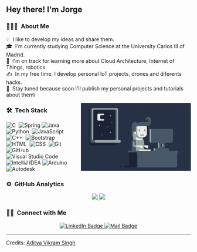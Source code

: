 <h2>Hey there! I'm Jorge</h2>

### 👨🏻‍💻 &nbsp;About Me

💡 &nbsp;I like to develop my ideas and share them.\
🎓 &nbsp;I'm currently studying Computer Science at the University Carlos III of Madrid.\
🌱 &nbsp;I'm on track for learning more about Cloud Architecture, Internet of Things, robotics.\
✍️ &nbsp;In my free time, I develop personal IoT projects, drones and diferents hacks.\
💬 &nbsp;Stay tuned because soon I'll publish my personal projects and tutorials about them\

<img alt="Night Coding" src="https://raw.githubusercontent.com/AVS1508/AVS1508/master/assets/Night-Coding.gif" align="right"/>

### 🛠 &nbsp;Tech Stack

![C](https://img.shields.io/badge/-C-05122A?style=flat&logo=C&logoColor=A8B9CC)&nbsp;
![Spring](https://img.shields.io/badge/spring-%236DB33F.svg?style=for-the-badge&logo=spring&logoColor=white)
![Java](https://img.shields.io/badge/-Java-05122A?style=flat&logo=Java&logoColor=FFA518)&nbsp;
![Python](https://img.shields.io/badge/-Python-05122A?style=flat&logo=python)&nbsp;
![JavaScript](https://img.shields.io/badge/-JavaScript-05122A?style=flat&logo=javascript)&nbsp;
![C++](https://img.shields.io/badge/-C++-05122A?style=flat&logo=C%2B%2B&logoColor=00599C)&nbsp;
![Bootstrap](https://img.shields.io/badge/-Bootstrap-05122A?style=flat&logo=bootstrap&logoColor=563D7C)\
![HTML](https://img.shields.io/badge/-HTML-05122A?style=flat&logo=HTML5)&nbsp;
![CSS](https://img.shields.io/badge/-CSS-05122A?style=flat&logo=CSS3&logoColor=1572B6)&nbsp;
![Git](https://img.shields.io/badge/-Git-05122A?style=flat&logo=git)&nbsp;
![GitHub](https://img.shields.io/badge/-GitHub-05122A?style=flat&logo=github)&nbsp;
![Visual Studio Code](https://img.shields.io/badge/-Visual%20Studio%20Code-05122A?style=flat&logo=visual-studio-code&logoColor=007ACC)&nbsp;
![IntelliJ IDEA](https://img.shields.io/badge/IntelliJIDEA-000000.svg?style=for-the-badge&logo=intellij-idea&logoColor=white)
![Arduino](https://img.shields.io/badge/-Arduino-00979D?style=for-the-badge&logo=Arduino&logoColor=white)
![Autodesk](https://a11ybadges.com/badge?logo=autodesk)
### ⚙️ &nbsp;GitHub Analytics

<p align="center">
<a href="https://github.com/jorgee00">
  <img height="180em" src="https://github-readme-stats-eight-theta.vercel.app/api?username=jorgee00&show_icons=true&theme=algolia&include_all_commits=true&count_private=true"/>
  <img height="180em" src="https://github-readme-stats-eight-theta.vercel.app/api/top-langs/?username=jorgee00&layout=compact&langs_count=8&theme=algolia"/>
</a>
</p>

### 🤝🏻 &nbsp;Connect with Me

<p align="center">
<a href="https://www.linkedin.com/in/jorge-rios-marfil-44a791219/">
  <img src="https://camo.githubusercontent.com/8396d165b44e576ab12f7873eee1745c0c11ccaa22a59777d5b2f4789f6ef21a/68747470733a2f2f696d672e736869656c64732e696f2f62616467652f4c696e6b6564696e2d3963333864313f7374796c653d666c6174266c6f676f3d4c696e6b6564496e266c6f676f436f6c6f723d7768697465" alt="LinkedIn Badge" data-canonical-src="https://img.shields.io/badge/Linkedin-9c38d1?style=flat&amp;logo=LinkedIn&amp;logoColor=white" style="max-width: 100%;">
</a>
<a href="mailto:jorge.rios.marfil@gmail.com"><img src="https://camo.githubusercontent.com/693067ed6a2f00644d3271edc0da63a154bbf9634d9008fdcdbe32f6220e6b2b/68747470733a2f2f696d672e736869656c64732e696f2f62616467652f4d61696c312d3963333864313f7374796c653d666c6174266c6f676f3d476d61696c266c6f676f436f6c6f723d7768697465" alt="Mail Badge" data-canonical-src="https://img.shields.io/badge/Mail-9c38d1?style=flat&amp;logo=Gmail&amp;logoColor=white" style="max-width: 100%;"></a>
</p>

-----
Credits: [Aditya Vikram Singh](https://github.com/AVS1508)
